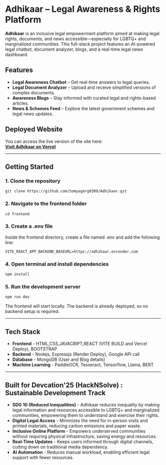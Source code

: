 # Adhikaar – Legal Awareness & Rights Platform

**Adhikaar** is an inclusive legal empowerment platform aimed at making legal rights, documents, and news accessible—especially for LGBTQ+ and marginalized communities. This full-stack project features an AI-powered legal chatbot, document analyzer, blogs, and a real-time legal news dashboard.

## Features

- **Legal Awareness Chatbot** – Get real-time answers to legal queries.
- **Legal Document Analyzer** – Upload and receive simplified versions of complex documents.
- **Awareness Blogs** – Stay informed with curated legal and rights-based articles.
- **News & Schemes Feed** – Explore the latest government schemes and legal news updates.

## Deployed Website

You can access the live version of the site here:  
**[Visit Adhikaar on Vercel](https://adhikaar-nine.vercel.app/)**  

---

## Getting Started

### 1. Clone the repository

```
git clone https://github.com/Somyagarg0309/Adhikaar.git
```
### 2. Navigate to the frontend folder
```
cd frontend
```
### 3. Create a .env file
Inside the frontend directory, create a file named .env and add the following line:

```
VITE_REACT_APP_BACKEND_BASEURL=https://adhikaar.onrender.com
```
### 4. Open terminal and install dependencies
```
npm install
```
### 5. Run the development server
```
npm run dev
```
The frontend will start locally. The backend is already deployed, so no backend setup is required.

---

## Tech Stack

- **Frontend** - HTML,CSS,JAVACRIPT,REACT (VITE BUILD and Vercel Deploy), BOOTSTRAP
- **Backend** - Nodejs, Expressjs (Render Deploy), Google API call
- **Database** - MongoDB (User and Blog details)
- **Machine Learning** - PaddleOCR, Tesseract, Tensorflow, Llama, BERT

 ---
 
 ## Built for Devcation'25 (HackNSolve) : Sustainable Development Track
- **SDG 10 (Reduced Inequalities)** - Adhikaar reduces inequality by making legal information and resources accessible to LGBTQ+ and marginalized communities, empowering them to understand and exercise their rights.
- **Digital Legal Access** - Minimizes the need for in-person visits and printed materials, reducing carbon emissions and paper waste.
- **Inclusive Online Platform** - Empowers underserved communities without requiring physical infrastructure, saving energy and resources.
- **Real-Time Updates** - Keeps users informed through digital channels, cutting down on traditional media dependency.
- **AI Automation** - Reduces manual workload, enabling efficient legal support with fewer resources.
